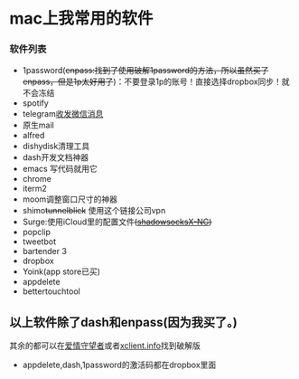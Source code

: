 # mac上我常用的软件
### 软件列表
+ 1password(~~enpass:找到了使用破解1password的方法，所以虽然买了enpass，但是1p太好用了~~)：不要登录1p的账号！直接选择dropbox同步！就不会冻结
+ spotify
+ telegram[收发微信消息](https://blog.1a23.com/2017/01/09/EFB-How-to-Send-and-Receive-Messages-from-WeChat-on-Telegram-zh-CN/)
+ 原生mail
+ alfred
+ dishydisk清理工具
+ dash开发文档神器
+ emacs 写代码就用它
+ chrome
+ iterm2
+ moom调整窗口尺寸的神器
+ shimo~~tunnelblick~~ 使用这个链接公司vpn
+ Surge:使用iCloud里的配置文件~~([shadowsocksX-NG](https://github.com/shadowsocks/ShadowsocksX-NG))~~
+ popclip
+ tweetbot
+ bartender 3
+ dropbox
+ Yoink(app store已买)
+ appdelete
+ bettertouchtool

## 以上软件除了dash和enpass(**因为我买了**。)
其余的都可以在[爱情守望者](http://www.waitsun.com/)或者[xclient.info](http://xclient.info)找到破解版
+ appdelete,dash,1password的激活码都在dropbox里面
